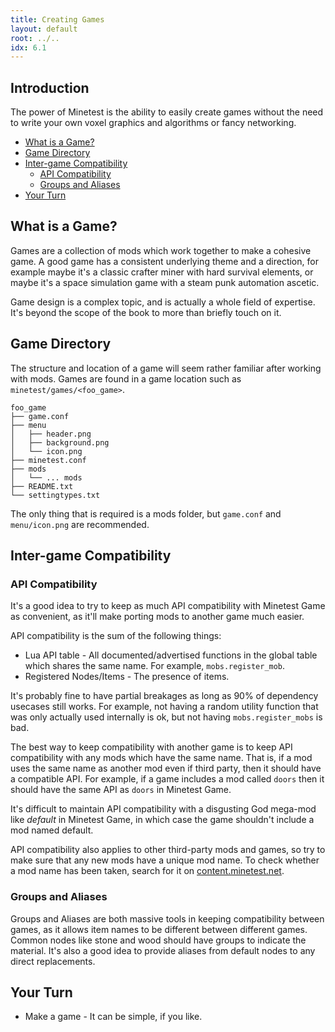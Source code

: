 ```yaml
---
title: Creating Games
layout: default
root: ../..
idx: 6.1
---
```


## Introduction

The power of Minetest is the ability to easily create games without the need
to write your own voxel graphics and algorithms or fancy networking.

* [What is a Game?](#what-is-a-game)
* [Game Directory](#game-directory)
* [Inter-game Compatibility](#inter-game-compatibility)
	* [API Compatibility](#api-compatibility)
	* [Groups and Aliases](#groups-and-aliases)
* [Your Turn](#your-turn)

## What is a Game?

Games are a collection of mods which work together to make a cohesive game.
A good game has a consistent underlying theme and a direction, for example
maybe it's a classic crafter miner with hard survival elements, or maybe
it's a space simulation game with a steam punk automation ascetic.

Game design is a complex topic, and is actually a whole field of expertise.
It's beyond the scope of the book to more than briefly touch on it.

## Game Directory

The structure and location of a game will seem rather familiar after working
with mods.
Games are found in a game location such as `minetest/games/<foo_game>`.

	foo_game
	├── game.conf
	├── menu
	│   ├── header.png
	│   ├── background.png
	│   └── icon.png
	├── minetest.conf
	├── mods
	│   └── ... mods
	├── README.txt
	└── settingtypes.txt

The only thing that is required is a mods folder, but `game.conf` and `menu/icon.png`
are recommended.

## Inter-game Compatibility

### API Compatibility

It's a good idea to try to keep as much API compatibility with Minetest Game as
convenient, as it'll make porting mods to another game much easier.

API compatibility is the sum of the following things:

* Lua API table - All documented/advertised functions in the global table which shares the same name.
		For example, `mobs.register_mob`.
* Registered Nodes/Items - The presence of items.

It's probably fine to have partial breakages as long as 90% of dependency
usecases still works. For example, not having a random utility function that was
only actually used internally is ok, but not having `mobs.register_mobs` is bad.

The best way to keep compatibility with another game is to keep API compatibility
with any mods which have the same name.
That is, if a mod uses the same name as another mod even if third party,
then it should have a compatible API.
For example, if a game includes a mod called `doors` then it should have the
same API as `doors` in Minetest Game.

It's difficult to maintain API compatibility with a disgusting God mega-mod like
*default* in Minetest Game, in which case the game shouldn't include a mod named
default.

API compatibility also applies to other third-party mods and games,
so try to make sure that any new mods have a unique mod name.
To check whether a mod name has been taken, search for it on
[content.minetest.net](https://content.minetest.net/).

### Groups and Aliases

Groups and Aliases are both massive tools in keeping compatibility between games,
as it allows item names to be different between different games. Common nodes
like stone and wood should have groups to indicate the material. It's also a
good idea to provide aliases from default nodes to any direct replacements.

## Your Turn

* Make a game - It can be simple, if you like.
